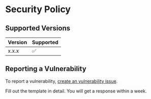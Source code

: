 # Security Policy

## Supported Versions

| Version | Supported          |
| ------- | ------------------ |
| x.x.x | :white_check_mark: |

## Reporting a Vulnerability

To report a vulnerability, [create an vulnerability issue](https://github.com/ksplatdev/Lynk/issues/new?assignees=&labels=Vulnerability&template=vulnerability.md&title=Vulnerability).

Fill out the template in detail. You will get a response within a week.

